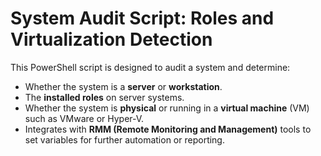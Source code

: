 # System Audit Script: Roles and Virtualization Detection

This PowerShell script is designed to audit a system and determine:
- Whether the system is a **server** or **workstation**.
- The **installed roles** on server systems.
- Whether the system is **physical** or running in a **virtual machine** (VM) such as VMware or Hyper-V.
- Integrates with **RMM (Remote Monitoring and Management)** tools to set variables for further automation or reporting.


